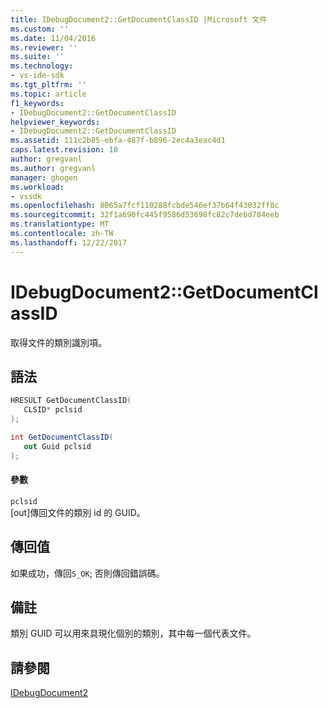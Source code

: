 ```yaml
---
title: IDebugDocument2::GetDocumentClassID |Microsoft 文件
ms.custom: ''
ms.date: 11/04/2016
ms.reviewer: ''
ms.suite: ''
ms.technology:
- vs-ide-sdk
ms.tgt_pltfrm: ''
ms.topic: article
f1_keywords:
- IDebugDocument2::GetDocumentClassID
helpviewer_keywords:
- IDebugDocument2::GetDocumentClassID
ms.assetid: 111c2b85-ebfa-487f-b896-2ec4a3eac4d1
caps.latest.revision: 10
author: gregvanl
ms.author: gregvanl
manager: ghogen
ms.workload:
- vssdk
ms.openlocfilehash: 8065a7fcf110288fcbde546ef37b64f43032ff8c
ms.sourcegitcommit: 32f1a690fc445f9586d53698fc82c7debd784eeb
ms.translationtype: MT
ms.contentlocale: zh-TW
ms.lasthandoff: 12/22/2017
---
```

# <a name="idebugdocument2getdocumentclassid"></a>IDebugDocument2::GetDocumentClassID
取得文件的類別識別項。  
  
## <a name="syntax"></a>語法  
  
```cpp  
HRESULT GetDocumentClassID(   
   CLSID* pclsid  
);  
```  
  
```csharp  
int GetDocumentClassID(   
   out Guid pclsid  
);  
```  
  
#### <a name="parameters"></a>參數  
 `pclsid`  
 [out]傳回文件的類別 id 的 GUID。  
  
## <a name="return-value"></a>傳回值  
 如果成功，傳回`S_OK`; 否則傳回錯誤碼。  
  
## <a name="remarks"></a>備註  
 類別 GUID 可以用來具現化個別的類別，其中每一個代表文件。  
  
## <a name="see-also"></a>請參閱  
 [IDebugDocument2](../../../extensibility/debugger/reference/idebugdocument2.md)
